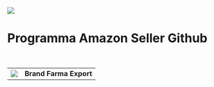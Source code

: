 <img src="https://m.media-amazon.com/images/S/al-eu-726f4d26-7fdb/02a8fd09-a93f-4231-bc8a-027eeea6258f._CR0%2C540%2C1820%2C364_SX1500_.png">

# Programma Amazon Seller Github
<br>

<table>
  <body>
    <tr>
      <td><img src="https://m.media-amazon.com/images/I/51IVHmFFGiL._AC_SY879_.jpg"></td>
      <td><strong>Brand Farma Export</strong></td>
    </tr>
  </body>
</table>

